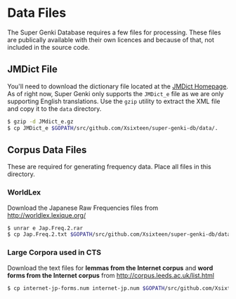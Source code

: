 # Data Files

The Super Genki Database requires a few files for processing. These files are publically available with their own licences and because of that, not included in the source code.

## JMDict File
You'll need to download the dictionary file located at the [JMDict Homepage](http://edrdg.org/jmdict/j_jmdict.html). As of right now, Super Genki only supports the `JMDict_e` file as we are only supporting English translations. Use the `gzip` utility to extract the XML file and copy it to the `data` directory.

```bash
$ gzip -d JMdict_e.gz
$ cp JMDict_e $GOPATH/src/github.com/Xsixteen/super-genki-db/data/.
```

## Corpus Data Files
These are required for generating frequency data. Place all files in this directory.

### WorldLex
Download the Japanese Raw Frequencies files from http://worldlex.lexique.org/
```bash
$ unrar e Jap.Freq.2.rar
$ cp Jap.Freq.2.txt $GOPATH/src/github.com/Xsixteen/super-genki-db/data/.
```

### Large Corpora used in CTS
Download the text files for **lemmas from the Internet corpus** and **word forms from the Internet corpus** from http://corpus.leeds.ac.uk/list.html

```bash
$ cp internet-jp-forms.num internet-jp.num $GOPATH/src/github.com/Xsixteen/super-genki-db/data/.
```
